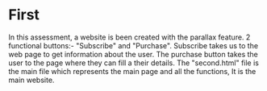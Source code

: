 # First
In this assessment, a website is been created with the parallax feature.
2 functional buttons:- "Subscribe" and "Purchase".
Subscribe takes us to the web page to get information about the user.
The purchase button takes the user to the page where they can fill a their details.
The "second.html" file is the main file which represents the main page and all the functions, It is the main website.
